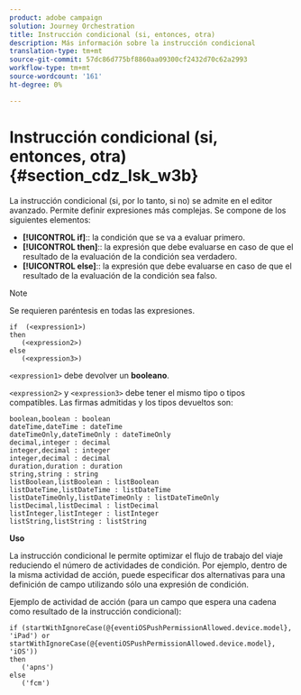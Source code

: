 ```yaml
---
product: adobe campaign
solution: Journey Orchestration
title: Instrucción condicional (si, entonces, otra)
description: Más información sobre la instrucción condicional
translation-type: tm+mt
source-git-commit: 57dc86d775bf8860aa09300cf2432d70c62a2993
workflow-type: tm+mt
source-wordcount: '161'
ht-degree: 0%

---
```



# Instrucción condicional (si, entonces, otra) {#section_cdz_lsk_w3b}

La instrucción condicional (si, por lo tanto, si no) se admite en el editor avanzado. Permite definir expresiones más complejas. Se compone de los siguientes elementos:

* **[!UICONTROL if]**:: la condición que se va a evaluar primero.
* **[!UICONTROL then]**:: la expresión que debe evaluarse en caso de que el resultado de la evaluación de la condición sea verdadero.
* **[!UICONTROL else]**:: la expresión que debe evaluarse en caso de que el resultado de la evaluación de la condición sea falso.

>[!NOTE]
>
>Se requieren paréntesis en todas las expresiones.

```
if  (<expression1>)
then
   (<expression2>)
else
   (<expression3>)
```

`<expression1>` debe devolver un **booleano**.

`<expression2>` y `<expression3>` debe tener el mismo tipo o tipos compatibles. Las firmas admitidas y los tipos devueltos son:

```
boolean,boolean : boolean
dateTime,dateTime : dateTime
dateTimeOnly,dateTimeOnly : dateTimeOnly
decimal,integer : decimal
integer,decimal : integer
integer,decimal : decimal
duration,duration : duration
string,string : string
listBoolean,listBoolean : listBoolean
listDateTime,listDateTime : listDateTime
listDateTimeOnly,listDateTimeOnly : listDateTimeOnly
listDecimal,listDecimal : listDecimal
listInteger,listInteger : listInteger
listString,listString : listString
```

**Uso**

La instrucción condicional le permite optimizar el flujo de trabajo del viaje reduciendo el número de actividades de condición. Por ejemplo, dentro de la misma actividad de acción, puede especificar dos alternativas para una definición de campo utilizando sólo una expresión de condición.

Ejemplo de actividad de acción (para un campo que espera una cadena como resultado de la instrucción condicional):

```
if (startWithIgnoreCase(@{eventiOSPushPermissionAllowed.device.model}, 'iPad') or startWithIgnoreCase(@{eventiOSPushPermissionAllowed.device.model}, 'iOS'))
then
   ('apns')
else
   ('fcm')
```
